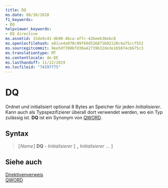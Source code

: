 ```yaml
---
title: DQ
ms.date: 08/30/2018
f1_keywords:
- DQ
helpviewer_keywords:
- DQ directive
ms.assetid: 15de9c41-db90-4bca-affc-426eeb38ebc0
ms.openlocfilehash: e81ce4a970c99f69d526871b02120c4a75ccf552
ms.sourcegitcommit: 9ee5df398bfd30a42739632de3e165874cb675c3
ms.translationtype: MT
ms.contentlocale: de-DE
ms.lasthandoff: 11/22/2019
ms.locfileid: "74397775"
---
```

# <a name="dq"></a>DQ

Ordnet und initialisiert optional 8 Bytes an Speicher für jeden *Initialisierer*. Kann auch als Typspezifizierer überall dort verwendet werden, wo ein Typ zulässig ist. **DQ** ist ein Synonym von [QWORD](../../assembler/masm/qword.md).

## <a name="syntax"></a>Syntax

> ⟦*Name*⟧ **DQ** - *Initialisierer* ⟦ __,__ *Initialisierer* ... ⟧

## <a name="see-also"></a>Siehe auch

[Direktivenverweis](../../assembler/masm/directives-reference.md)\
[QWORD](../../assembler/masm/qword.md)

